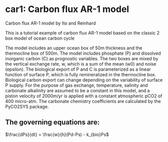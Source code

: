 # car1: Carbon flux AR-1 model

Carbon flux AR-1 model by Ito and Reinhard

This is a tutorial example of carbon flux AR-1 model based on the classic 2 box model of ocean carbon cycle

The model includes an upper ocean box of 50m thickness and the thermocline box of 500m. The model includes phosphate (P) and dissolved inorganic carbon (C) as prognostic variables. The two boxes are mixed by the vertical exchange rate, w, which is a sum of the mean (w0) and noise (epsilon). The biological export of P and C is parameterized as a linear function of surface P, which is fully remineralized in the thermocline box. Biological carbon export can change depending on the variability of surface P supply. For the purpose of gas exchange, temperature, salinity and carbonate alkalinity are assumed to be a constant in this model, and a piston velocity of 2000m/yr is applied with a constant atmospheric pCO2 of 400 micro-atm. The carbonate chemistry coefficients are calculated by the PyCO2SYS package. 

## The governing equations are: 
$\frac{dPs}{dt} = \frac{w}{h}(Pd-Ps) - k_{bio}Ps$

